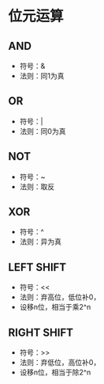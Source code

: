 # 位元运算
## AND
- 符号：&
- 法则：同1为真

## OR
- 符号：|
- 法则：同0为真

## NOT
- 符号：~
- 法则：取反

## XOR
- 符号：^
- 法则：异为真

## LEFT SHIFT
- 符号：<<
- 法则：弃高位，低位补0，
- 设移n位，相当于乘2^n

## RIGHT SHIFT
- 符号：>>
- 法则：弃低位，高位补0，
- 设移n位，相当于除2^n
